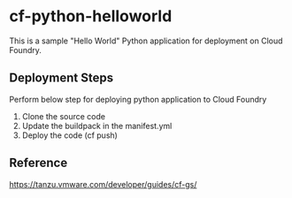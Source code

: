 # cf-python-helloworld
This is a sample "Hello World" Python application for deployment on Cloud Foundry.


## Deployment Steps

Perform below step for deploying python application to Cloud Foundry

1. Clone the source code
2. Update the buildpack in the manifest.yml
2. Deploy the code (cf push)

## Reference

https://tanzu.vmware.com/developer/guides/cf-gs/


